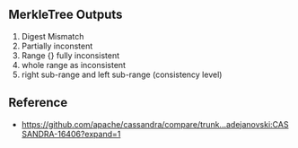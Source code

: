 ##


## MerkleTree Outputs
1. Digest Mismatch
1. Partially inconstent
1. Range {} fully inconsistent
1. whole range as inconsistent
1. right sub-range and left sub-range (consistency level)

## Reference 

* https://github.com/apache/cassandra/compare/trunk...adejanovski:CASSANDRA-16406?expand=1

